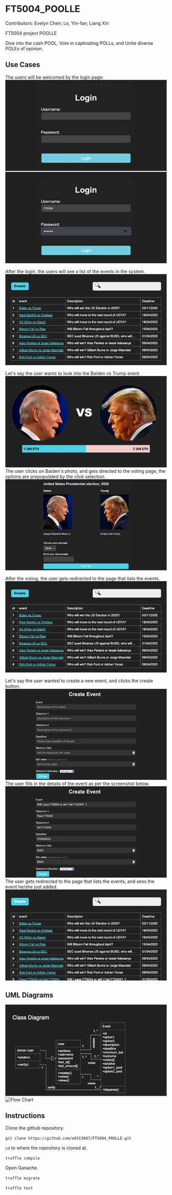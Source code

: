 # FT5004_POOLLE

Contributors: Evelyn Chen; Lo, Yin-fan; Liang Xin

FT5004 project POOLLE

Dive into the cash POOL, 
Vote in captivating POLLs, 
and Unite diverse POLEs of opinion.

## Use Cases
The users will be welcomed by the login page:
![Login page](photos/login1.jpeg "login1")
![Login page](photos/login2.jpeg "login2")

After the login, the users will see a list of the events in the system.
![List event page](photos/list_event1.jpeg "list_event1")

Let's say the user wants to look into the Baiden vs Trump event.
![Vote event page](photos/vote_event1.jpeg "vote_event1")
The user clicks on Baiden's photo, and gets directed to the voting page, the options are prepopulated by the click selection.
![Vote event page](photos/vote_event2.jpeg "vote_event2")

After the voting, the user gets redirected to the page that lists the events.
![List event page](photos/list_event1.jpeg "list_event1")

Let's say the user wanted to create a new event, and clicks the create button.
![Create event page](photos/create_event1.jpeg "create_event1")
The user fills in the details of the event as per the screenshot below.
![Create event page](photos/create_event2.jpeg "create_event2")
The user gets redirected to the page that lists the events, and sees the event he/she just added.
![List event page](photos/list_event2.jpeg "list_event2")

## UML Diagrams

![Class Diagram](photos/class_diagram.jpeg "Class Diagram")
![Flow Chart](photos/flowchart.jpeg "Flowchart")

## Instructions
Clone the github repository.

`git clone https://github.com/e0313687/FT5004_POOLLE.git`

`cd` to where the repository is cloned at.

`truffle compile`

Open Ganache.

`truffle migrate`

`truffle test`

